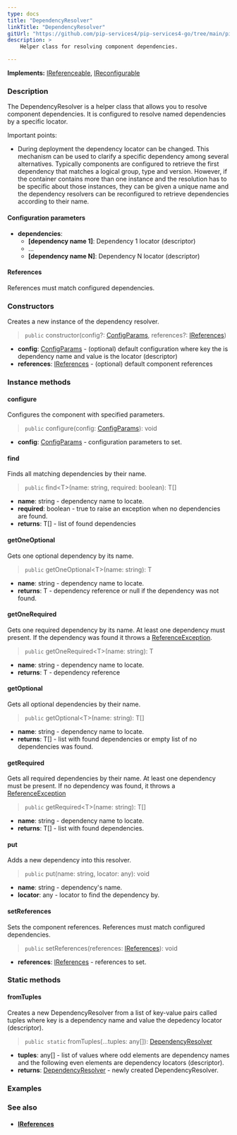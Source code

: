 ```yaml
---
type: docs
title: "DependencyResolver"
linkTitle: "DependencyResolver"
gitUrl: "https://github.com/pip-services4/pip-services4-go/tree/main/pip-services4-components-go"
description: >
    Helper class for resolving component dependencies.  

---
```


**Implements:** [IReferenceable](../ireferenceable), [IReconfigurable](../../config/ireconfigurable)

### Description
The DependencyResolver is a helper class that allows you to resolve component dependencies. It is configured to resolve named dependencies by a specific locator.  

Important points:

- During deployment the dependency locator can be changed. This mechanism can be used to clarify a specific dependency among several alternatives. Typically components are configured to retrieve the first dependency that matches a logical group, type and version. However, if the container contains more than one instance and the resolution has to be specific about those instances, they can be given a unique name and the dependency resolvers can be reconfigured to retrieve dependencies according to their name.

#### Configuration parameters

- **dependencies**:
    - **[dependency name 1]**: Dependency 1 locator (descriptor)
    - ...
    - **[dependency name N]**: Dependency N locator (descriptor)

#### References

References must match configured dependencies.

### Constructors
Creates a new instance of the dependency resolver.



> `public` constructor(config?: [ConfigParams](../../config/config_params), references?: [IReferences](../ireferences))

- **config**: [ConfigParams](../../config/config_params) - (optional) default configuration where key the is dependency name and value is the locator (descriptor)
- **references**: [IReferences](../ireferences) - (optional) default component references


### Instance methods

#### configure
Configures the component with specified parameters.

> `public` configure(config: [ConfigParams](../../config/config_params)): void

- **config**: [ConfigParams](../../config/config_params) - configuration parameters to set.

#### find
Finds all matching dependencies by their name.

> `public` find\<T\>(name: string, required: boolean): T[]

- **name**: string - dependency name to locate.
- **required**: boolean - true to raise an exception when no dependencies are found.
- **returns**: T[] - list of found dependencies

#### getOneOptional
Gets one optional dependency by its name.

> `public` getOneOptional\<T\>(name: string): T

- **name**: string - dependency name to locate.
- **returns**: T - dependency reference or null if the dependency was not found.

#### getOneRequired
Gets one required dependency by its name.
At least one dependency must present.
If the dependency was found it throws a [ReferenceException](../reference_exception).

> `public` getOneRequired\<T\>(name: string): T

- **name**: string - dependency name to locate.
- **returns**: T - dependency reference

#### getOptional
Gets all optional dependencies by their name.

> `public` getOptional\<T\>(name: string): T[]

- **name**: string - dependency name to locate.
- **returns**: T[] - list with found dependencies or empty list of no dependencies was found.

#### getRequired
Gets all required dependencies by their name.
At least one dependency must be present.
If no dependency was found, it throws a [ReferenceException](../reference_exception)

> `public` getRequired\<T\>(name: string): T[]

- **name**: string - dependency name to locate.
- **returns**: T[] - list with found dependencies.

#### put
Adds a new dependency into this resolver.

> `public` put(name: string, locator: any): void

- **name**: string - dependency's name.
- **locator**: any - locator to find the dependency by.

#### setReferences
Sets the component references. References must match configured dependencies.

> `public` setReferences(references: [IReferences](../ireferences)): void

- **references**: [IReferences](../ireferences) - references to set.

### Static methods

#### fromTuples
Creates a new DependencyResolver from a list of key-value pairs called tuples
where key is a dependency name and value the depedency locator (descriptor).

> `public static` fromTuples(...tuples: any[]): [DependencyResolver]()

- **tuples**: any[] - list of values where odd elements are dependency names and the following even elements are dependency locators (descriptor).
- **returns**: [DependencyResolver]() - newly created DependencyResolver.

### Examples



### See also
- #### [IReferences](../ireferences)

